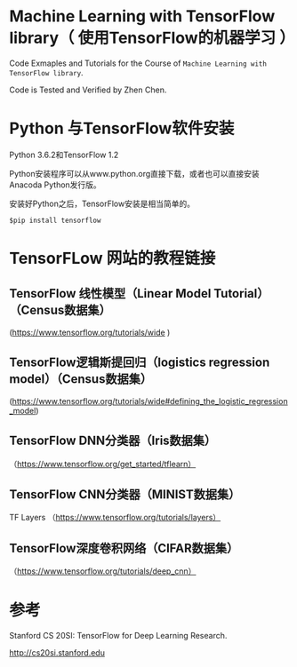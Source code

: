 # Machine Learning with TensorFlow library（ 使用TensorFlow的机器学习 ）

Code Exmaples and Tutorials for the Course of `Machine Learning with TensorFlow library`. 

 Code is Tested and Verified by Zhen Chen.
 
# Python 与TensorFlow软件安装

Python 3.6.2和TensorFlow 1.2

Python安装程序可以从www.python.org直接下载，或者也可以直接安装Anacoda Python发行版。

安装好Python之后，TensorFlow安装是相当简单的。

`$pip install tensorflow`

# TensorFLow 网站的教程链接

## TensorFlow 线性模型（Linear Model Tutorial）（Census数据集）

(https://www.tensorflow.org/tutorials/wide ) 

## TensorFlow逻辑斯提回归（logistics regression model）（Census数据集）

(https://www.tensorflow.org/tutorials/wide#defining_the_logistic_regression_model)

## TensorFlow DNN分类器（Iris数据集）

（https://www.tensorflow.org/get_started/tflearn）

## TensorFlow CNN分类器（MINIST数据集）

TF Layers （https://www.tensorflow.org/tutorials/layers）

## TensorFlow深度卷积网络（CIFAR数据集）

（https://www.tensorflow.org/tutorials/deep_cnn）

# 参考

Stanford CS 20SI: TensorFlow for Deep Learning Research.

http://cs20si.stanford.edu